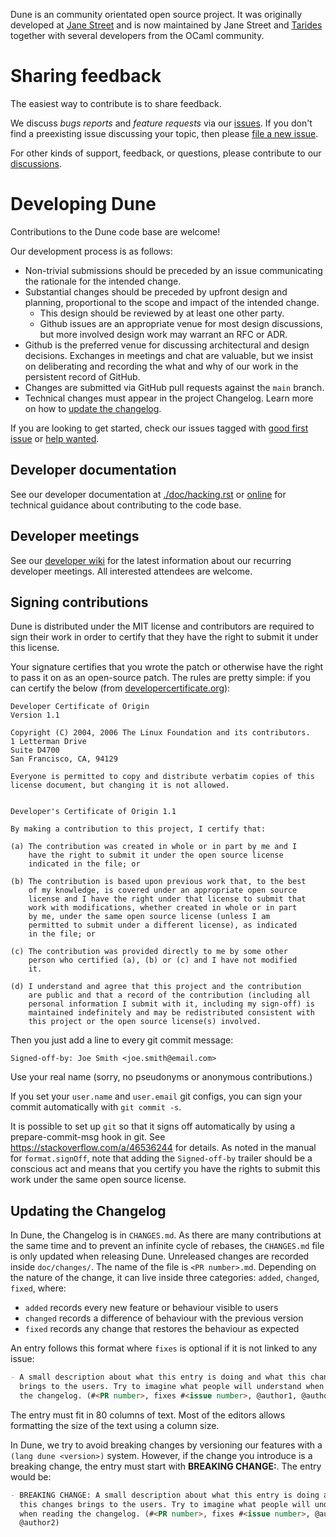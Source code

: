 Dune is an community orientated open source project. It was originally developed
at [Jane Street][js] and is now maintained by Jane Street and [Tarides][tarides]
together with several developers from the OCaml community.

Sharing feedback
================

The easiest way to contribute is to share feedback. 

We discuss *bugs reports* and *feature requests* via our [issues][issues].  If
you don't find a preexisting issue discussing your topic, then please [file a
new issue][file an issue].

For other kinds of support, feedback, or questions, please contribute to our
[discussions][discussions].

[file an issue]: https://github.com/ocaml/dune/issues/new/choose
[issues]: https://github.com/ocaml/dune/issues
[discussions]: https://github.com/ocaml/dune/discussions

Developing Dune
===============

Contributions to the Dune code base are welcome!

Our development process is as follows:

- Non-trivial submissions should be preceded by an issue communicating the
  rationale for the intended change.
- Substantial changes should be preceded by upfront design and planning,
  proportional to the scope and impact of the intended change.
  - This design should be reviewed by at least one other party.
  - Github issues are an appropriate venue for most design discussions, but more
    involved design work may warrant an RFC or ADR.
- Github is the preferred venue for discussing architectural and design decisions.
  Exchanges in meetings and chat are valuable, but we insist on deliberating and
  recording the what and why of our work in the persistent record of GitHub.
- Changes are submitted via GitHub pull requests against the `main` branch.
- Technical changes must appear in the project Changelog. Learn more on how to
  [update the changelog][update changelog].

If you are looking to get started, check our issues tagged with [good first
issue][good first issue] or [help wanted][help wanted].

[good first issue]: https://github.com/ocaml/dune/issues?q=is%3Aissue%20state%3Aopen%20label%3A%22good%20first%20issue%22
[help wanted]: https://github.com/ocaml/dune/issues?q=is%3Aissue%20state%3Aopen%20label%3A%22help%20wanted%22
[update changelog]: https://github.com/ocaml/dune/blob/main/CONTRIBUTING.md#updating-the-changelog

Developer documentation
-----------------------

See our developer documentation at [./doc/hacking.rst][hack] or
[online][devdocs] for technical guidance about contributing to the code base.

[devdocs]: https://dune.readthedocs.io/en/stable/hacking.html

Developer meetings
------------------

See our [developer wiki][developer wiki] for the latest information about our
recurring developer meetings. All interested attendees are welcome.

[developer wiki]: https://github.com/ocaml/dune/wiki/

Signing contributions
---------------------

Dune is distributed under the MIT license and contributors are required to sign
their work in order to certify that they have the right to submit it under this
license.

Your signature certifies that you wrote the patch or otherwise have the right to
pass it on as an open-source patch. The rules are pretty simple: if you can
certify the below (from [developercertificate.org][dco]):

```
Developer Certificate of Origin
Version 1.1

Copyright (C) 2004, 2006 The Linux Foundation and its contributors.
1 Letterman Drive
Suite D4700
San Francisco, CA, 94129

Everyone is permitted to copy and distribute verbatim copies of this
license document, but changing it is not allowed.


Developer's Certificate of Origin 1.1

By making a contribution to this project, I certify that:

(a) The contribution was created in whole or in part by me and I
    have the right to submit it under the open source license
    indicated in the file; or

(b) The contribution is based upon previous work that, to the best
    of my knowledge, is covered under an appropriate open source
    license and I have the right under that license to submit that
    work with modifications, whether created in whole or in part
    by me, under the same open source license (unless I am
    permitted to submit under a different license), as indicated
    in the file; or

(c) The contribution was provided directly to me by some other
    person who certified (a), (b) or (c) and I have not modified
    it.

(d) I understand and agree that this project and the contribution
    are public and that a record of the contribution (including all
    personal information I submit with it, including my sign-off) is
    maintained indefinitely and may be redistributed consistent with
    this project or the open source license(s) involved.
```

Then you just add a line to every git commit message:

```
Signed-off-by: Joe Smith <joe.smith@email.com>
```

Use your real name (sorry, no pseudonyms or anonymous contributions.)

If you set your `user.name` and `user.email` git configs, you can sign
your commit automatically with `git commit -s`.

It is possible to set up `git` so that it signs off automatically by using a
prepare-commit-msg hook in git. See <https://stackoverflow.com/a/46536244> for
details. As noted in the manual for `format.signOff`, note that adding the
`Signed-off-by` trailer should be a conscious act and means that you certify
you have the rights to submit this work under the same open source license.

[dco]: http://developercertificate.org/
[js]: https://www.janestreet.com/
[tarides]: https://tarides.com/
[hack]: ./doc/hacking.rst

Updating the Changelog
----------------------

In Dune, the Changelog is in `CHANGES.md`. As there are many contributions at
the same time and to prevent an infinite cycle of rebases, the `CHANGES.md`
file is only updated when releasing Dune. Unreleased changes are recorded
inside `doc/changes/`. The name of the file is `<PR number>.md`. Depending on
the nature of the change, it can live inside three categories: `added`,
`changed`, `fixed`, where:
- `added` records every new feature or behaviour visible to users
- `changed` records a difference of behaviour with the previous version
- `fixed` records any change that restores the behaviour as expected

An entry follows this format where `fixes` is optional if it is not linked to
any issue:

```markdown
- A small description about what this entry is doing and what this changes
  brings to the users. Try to imagine what people will understand when reading
  the changelog. (#<PR number>, fixes #<issue number>, @author1, @author2)
```

The entry must fit in 80 columns of text. Most of the editors allows formatting
the size of the text using a column size.

In Dune, we try to avoid breaking changes by versioning our features with a
`(lang dune <version>)` system. However, if the change you introduce is a
breaking change, the entry must start with **BREAKING CHANGE:**. The entry
would be:

```markdown
- BREAKING CHANGE: A small description about what this entry is doing and what
  this changes brings to the users. Try to imagine what people will understand
  when reading the changelog. (#<PR number>, fixes #<issue number>, @author1,
  @author2)
```
